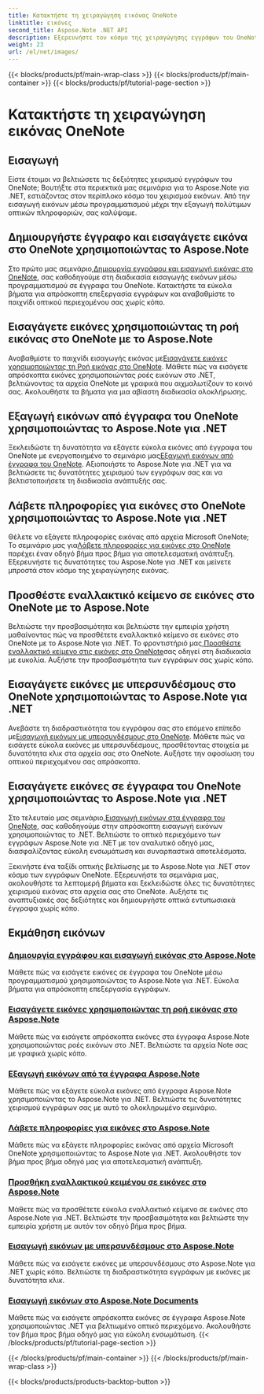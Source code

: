 ```yaml
---
title: Κατακτήστε τη χειραγώγηση εικόνας OneNote
linktitle: εικόνες
second_title: Aspose.Note .NET API
description: Εξερευνήστε τον κόσμο της χειραγώγησης εγγράφων του OneNote με το Aspose.Note for .NET tutorials σχετικά με τον απρόσκοπτο χειρισμό εικόνων. Ανεβάστε το οπτικό σας περιεχόμενο χωρίς κόπο.
weight: 23
url: /el/net/images/
---
```


{{< blocks/products/pf/main-wrap-class >}}
{{< blocks/products/pf/main-container >}}
{{< blocks/products/pf/tutorial-page-section >}}

# Κατακτήστε τη χειραγώγηση εικόνας OneNote

## Εισαγωγή

Είστε έτοιμοι να βελτιώσετε τις δεξιότητες χειρισμού εγγράφων του OneNote; Βουτήξτε στα περιεκτικά μας σεμινάρια για το Aspose.Note για .NET, εστιάζοντας στον περίπλοκο κόσμο του χειρισμού εικόνων. Από την εισαγωγή εικόνων μέσω προγραμματισμού μέχρι την εξαγωγή πολύτιμων οπτικών πληροφοριών, σας καλύψαμε.

## Δημιουργήστε έγγραφο και εισαγάγετε εικόνα στο OneNote χρησιμοποιώντας το Aspose.Note
 Στο πρώτο μας σεμινάριο,[Δημιουργία εγγράφου και εισαγωγή εικόνας στο OneNote](./build-doc-insert-image/), σας καθοδηγούμε στη διαδικασία εισαγωγής εικόνων μέσω προγραμματισμού σε έγγραφα του OneNote. Κατακτήστε τα εύκολα βήματα για απρόσκοπτη επεξεργασία εγγράφων και αναβαθμίστε το παιχνίδι οπτικού περιεχομένου σας χωρίς κόπο.

## Εισαγάγετε εικόνες χρησιμοποιώντας τη ροή εικόνας στο OneNote με το Aspose.Note
 Αναβαθμίστε το παιχνίδι εισαγωγής εικόνας με[Εισαγάγετε εικόνες χρησιμοποιώντας τη Ροή εικόνας στο OneNote](./insert-image-using-image-stream/). Μάθετε πώς να εισάγετε απρόσκοπτα εικόνες χρησιμοποιώντας ροές εικόνων στο .NET, βελτιώνοντας τα αρχεία OneNote με γραφικά που αιχμαλωτίζουν το κοινό σας. Ακολουθήστε τα βήματα για μια αβίαστη διαδικασία ολοκλήρωσης.

## Εξαγωγή εικόνων από έγγραφα του OneNote χρησιμοποιώντας το Aspose.Note για .NET
 Ξεκλειδώστε τη δυνατότητα να εξάγετε εύκολα εικόνες από έγγραφα του OneNote με ενεργοποιημένο το σεμινάριο μας[Εξαγωγή εικόνων από έγγραφα του OneNote](./extract-images/). Αξιοποιήστε το Aspose.Note για .NET για να βελτιώσετε τις δυνατότητες χειρισμού των εγγράφων σας και να βελτιστοποιήσετε τη διαδικασία ανάπτυξής σας.

## Λάβετε πληροφορίες για εικόνες στο OneNote χρησιμοποιώντας το Aspose.Note για .NET
 Θέλετε να εξάγετε πληροφορίες εικόνας από αρχεία Microsoft OneNote; Το σεμινάριο μας για[Λάβετε πληροφορίες για εικόνες στο OneNote](./get-info-of-images/) παρέχει έναν οδηγό βήμα προς βήμα για αποτελεσματική ανάπτυξη. Εξερευνήστε τις δυνατότητες του Aspose.Note για .NET και μείνετε μπροστά στον κόσμο της χειραγώγησης εικόνας.

## Προσθέστε εναλλακτικό κείμενο σε εικόνες στο OneNote με το Aspose.Note
 Βελτιώστε την προσβασιμότητα και βελτιώστε την εμπειρία χρήστη μαθαίνοντας πώς να προσθέτετε εναλλακτικό κείμενο σε εικόνες στο OneNote με το Aspose.Note για .NET. Το φροντιστήριό μας,[Προσθέστε εναλλακτικό κείμενο στις εικόνες στο OneNote](./image-alternative-text/)σας οδηγεί στη διαδικασία με ευκολία. Αυξήστε την προσβασιμότητα των εγγράφων σας χωρίς κόπο.

## Εισαγάγετε εικόνες με υπερσυνδέσμους στο OneNote χρησιμοποιώντας το Aspose.Note για .NET
 Ανεβάστε τη διαδραστικότητα του εγγράφου σας στο επόμενο επίπεδο με[Εισαγωγή εικόνων με υπερσυνδέσμους στο OneNote](./insert-image-hyperlink/). Μάθετε πώς να εισάγετε εύκολα εικόνες με υπερσυνδέσμους, προσθέτοντας στοιχεία με δυνατότητα κλικ στα αρχεία σας στο OneNote. Αυξήστε την αφοσίωση του οπτικού περιεχομένου σας απρόσκοπτα.

## Εισαγάγετε εικόνες σε έγγραφα του OneNote χρησιμοποιώντας το Aspose.Note για .NET
 Στο τελευταίο μας σεμινάριο,[Εισαγωγή εικόνων στα έγγραφα του OneNote](./insert-images/), σας καθοδηγούμε στην απρόσκοπτη εισαγωγή εικόνων χρησιμοποιώντας το .NET. Βελτιώστε το οπτικό περιεχόμενο των εγγράφων Aspose.Note για .NET με τον αναλυτικό οδηγό μας, διασφαλίζοντας εύκολη ενσωμάτωση και συναρπαστικά αποτελέσματα.

Ξεκινήστε ένα ταξίδι οπτικής βελτίωσης με το Aspose.Note για .NET στον κόσμο των εγγράφων OneNote. Εξερευνήστε τα σεμινάρια μας, ακολουθήστε τα λεπτομερή βήματα και ξεκλειδώστε όλες τις δυνατότητες χειρισμού εικόνας στα αρχεία σας στο OneNote. Αυξήστε τις αναπτυξιακές σας δεξιότητες και δημιουργήστε οπτικά εντυπωσιακά έγγραφα χωρίς κόπο.
## Εκμάθηση εικόνων
### [Δημιουργία εγγράφου και εισαγωγή εικόνας στο Aspose.Note](./build-doc-insert-image/)
Μάθετε πώς να εισάγετε εικόνες σε έγγραφα του OneNote μέσω προγραμματισμού χρησιμοποιώντας το Aspose.Note για .NET. Εύκολα βήματα για απρόσκοπτη επεξεργασία εγγράφων.
### [Εισαγάγετε εικόνες χρησιμοποιώντας τη ροή εικόνας στο Aspose.Note](./insert-image-using-image-stream/)
Μάθετε πώς να εισάγετε απρόσκοπτα εικόνες στα έγγραφα Aspose.Note χρησιμοποιώντας ροές εικόνων στο .NET. Βελτιώστε τα αρχεία Note σας με γραφικά χωρίς κόπο.
### [Εξαγωγή εικόνων από τα έγγραφα Aspose.Note](./extract-images/)
Μάθετε πώς να εξάγετε εύκολα εικόνες από έγγραφα Aspose.Note χρησιμοποιώντας το Aspose.Note για .NET. Βελτιώστε τις δυνατότητες χειρισμού εγγράφων σας με αυτό το ολοκληρωμένο σεμινάριο.
### [Λάβετε πληροφορίες για εικόνες στο Aspose.Note](./get-info-of-images/)
Μάθετε πώς να εξάγετε πληροφορίες εικόνας από αρχεία Microsoft OneNote χρησιμοποιώντας το Aspose.Note για .NET. Ακολουθήστε τον βήμα προς βήμα οδηγό μας για αποτελεσματική ανάπτυξη.
### [Προσθήκη εναλλακτικού κειμένου σε εικόνες στο Aspose.Note](./image-alternative-text/)
Μάθετε πώς να προσθέτετε εύκολα εναλλακτικό κείμενο σε εικόνες στο Aspose.Note για .NET. Βελτιώστε την προσβασιμότητα και βελτιώστε την εμπειρία χρήστη με αυτόν τον οδηγό βήμα προς βήμα.
### [Εισαγωγή εικόνων με υπερσυνδέσμους στο Aspose.Note](./insert-image-hyperlink/)
Μάθετε πώς να εισάγετε εικόνες με υπερσυνδέσμους στο Aspose.Note για .NET χωρίς κόπο. Βελτιώστε τη διαδραστικότητα εγγράφων με εικόνες με δυνατότητα κλικ.
### [Εισαγωγή εικόνων στο Aspose.Note Documents](./insert-images/)
Μάθετε πώς να εισάγετε απρόσκοπτα εικόνες σε έγγραφα Aspose.Note χρησιμοποιώντας .NET για βελτιωμένο οπτικό περιεχόμενο. Ακολουθήστε τον βήμα προς βήμα οδηγό μας για εύκολη ενσωμάτωση.
{{< /blocks/products/pf/tutorial-page-section >}}

{{< /blocks/products/pf/main-container >}}
{{< /blocks/products/pf/main-wrap-class >}}

{{< blocks/products/products-backtop-button >}}
